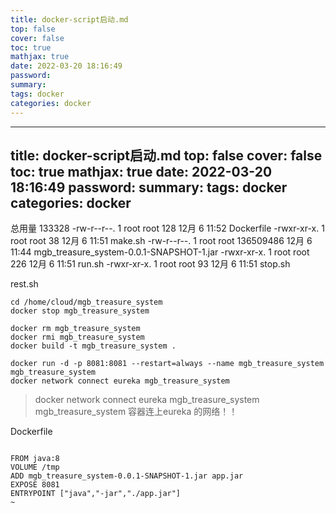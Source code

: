 ```yaml
---
title: docker-script启动.md
top: false
cover: false
toc: true
mathjax: true
date: 2022-03-20 18:16:49
password:
summary:
tags: docker
categories: docker
---
```

---
title: docker-script启动.md
top: false
cover: false
toc: true
mathjax: true
date: 2022-03-20 18:16:49
password:
summary:
tags: docker
categories: docker
---
总用量 133328
-rw-r--r--. 1 root root       128 12月  6 11:52 Dockerfile
-rwxr-xr-x. 1 root root        38 12月  6 11:51 make.sh
-rw-r--r--. 1 root root 136509486 12月  6 11:44 mgb_treasure_system-0.0.1-SNAPSHOT-1.jar
-rwxr-xr-x. 1 root root       226 12月  6 11:51 run.sh
-rwxr-xr-x. 1 root root        93 12月  6 11:51 stop.sh





rest.sh
~~~
cd /home/cloud/mgb_treasure_system
docker stop mgb_treasure_system

docker rm mgb_treasure_system
docker rmi mgb_treasure_system
docker build -t mgb_treasure_system .

docker run -d -p 8081:8081 --restart=always --name mgb_treasure_system mgb_treasure_system
docker network connect eureka mgb_treasure_system

~~~

>docker network connect eureka mgb_treasure_system  mgb_treasure_system 容器连上eureka 的网络！！

Dockerfile
~~~

FROM java:8
VOLUME /tmp
ADD mgb_treasure_system-0.0.1-SNAPSHOT-1.jar app.jar
EXPOSE 8081
ENTRYPOINT ["java","-jar","./app.jar"]
~                                                                                                                                                                                                                  
~~~
